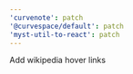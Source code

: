 ```yaml
---
'curvenote': patch
'@curvespace/default': patch
'myst-util-to-react': patch
---
```


Add wikipedia hover links
